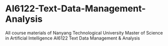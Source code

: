 # AI6122-Text-Data-Management-Analysis
All course materials of Nanyang Technological University Master of Science in Artificial Intelligence AI6122 Text Data Management &amp; Analysis

